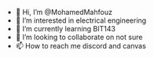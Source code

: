 - 👋 Hi, I’m @MohamedMahfouz
- 👀 I’m interested in electrical engineering
- 🌱 I’m currently learning BIT143
- 💞️ I’m looking to collaborate on not sure
- 📫 How to reach me discord and canvas

<!---
MohamedMahfouz/MohamedMahfouz is a ✨ special ✨ repository because its `README.md` (this file) appears on your GitHub profile.
You can click the Preview link to take a look at your changes.
--->
